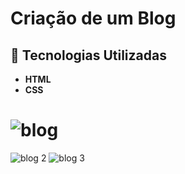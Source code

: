 # Criação de um Blog
## 🚀 Tecnologias Utilizadas
 * **HTML** 
 * **CSS** 
#

# ![blog](https://user-images.githubusercontent.com/104867612/178159282-c89c3880-ab6d-4f5e-8419-b04b54befb49.jpg)
![blog 2](https://user-images.githubusercontent.com/104867612/178159171-f58d565d-d22d-4518-9746-8ac6f4d285ff.jpg)
![blog 3](https://user-images.githubusercontent.com/104867612/178159176-40324809-83f9-485a-aa12-1565fd96e89f.jpg)
